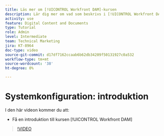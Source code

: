 ```yaml
---
title: Läs mer om [!UICONTROL Workfront DAM]-kursen
description: Lär dig mer om vad som beskrivs i [!UICONTROL Workfront DAM] Administrator, del 1 - systeminstallationskursen.
activity: use
feature: Digital Content and Documents
type: Tutorial
role: Admin
level: Intermediate
team: Technical Marketing
jira: KT-8964
doc-type: video
source-git-commit: d17df7162ccaab6b62db34209f50131927c0a532
workflow-type: tm+mt
source-wordcount: '38'
ht-degree: 0%

---
```


# Systemkonfiguration: introduktion

I den här videon kommer du att:

* Få en introduktion till kursen [!UICONTROL Workfront DAM]

>[!VIDEO](https://video.tv.adobe.com/v/335227/?quality=12&learn=on&enablevpops)

<!-- Learn more graphic & links to documentation articles
* Accessing help for Workfront DAM
* Workfront DAM within Workfront
-->
